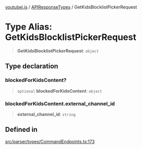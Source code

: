 [youtubei.js](../../../README.md) / [APIResponseTypes](../README.md) / GetKidsBlocklistPickerRequest

# Type Alias: GetKidsBlocklistPickerRequest

> **GetKidsBlocklistPickerRequest**: `object`

## Type declaration

### blockedForKidsContent?

> `optional` **blockedForKidsContent**: `object`

### blockedForKidsContent.external\_channel\_id

> **external\_channel\_id**: `string`

## Defined in

[src/parser/types/CommandEndpoints.ts:173](https://github.com/LuanRT/YouTube.js/blob/4ae0cc5c523a2080e68d6c0c1437c78fe318ea30/src/parser/types/CommandEndpoints.ts#L173)
